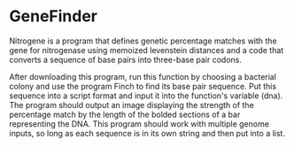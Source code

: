# GeneFinder
Nitrogene is a program that defines genetic percentage matches with the gene for nitrogenase using memoized levenstein distances and a code that converts a sequence of base pairs into three-base pair codons.

After downloading this program, run this function by choosing a bacterial colony and use the program Finch to find its base pair sequence. Put this sequence into a script format and input it into the function's variable (dna). The program should output an image displaying the strength of the percentage match by the length of the bolded sections of a bar representing the DNA. This program should work with multiple genome inputs, so long as each sequence is in its own string and then put into a list. 
